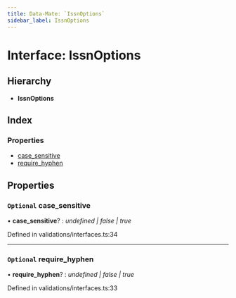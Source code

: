 ```yaml
---
title: Data-Mate: `IssnOptions`
sidebar_label: IssnOptions
---
```


# Interface: IssnOptions

## Hierarchy

* **IssnOptions**

## Index

### Properties

* [case_sensitive](issnoptions.md#optional-case_sensitive)
* [require_hyphen](issnoptions.md#optional-require_hyphen)

## Properties

### `Optional` case_sensitive

• **case_sensitive**? : *undefined | false | true*

Defined in validations/interfaces.ts:34

___

### `Optional` require_hyphen

• **require_hyphen**? : *undefined | false | true*

Defined in validations/interfaces.ts:33
